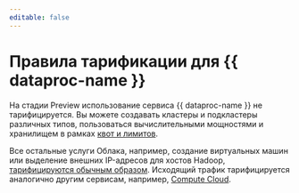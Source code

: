 ```yaml
---
editable: false
---
```


# Правила тарификации для {{ dataproc-name }}

На стадии Preview использование сервиса {{ dataproc-name }} не тарифицируется. Вы
можете создавать кластеры и подкластеры различных типов, пользоваться вычислительными мощностями и хранилищем в рамках [квот и лимитов](concepts/limits.md).

Все остальные услуги Облака, например, создание виртуальных машин или выделение внешних IP-адресов для хостов Hadoop, [тарифицируются обычным образом](../billing/pricing.md). Исходящий трафик тарифицируется аналогично другим сервисам, например, [Compute Cloud](../compute/pricing.md#prices-traffic).

